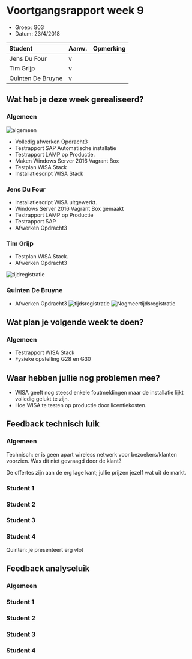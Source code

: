   # Voortgangsrapport week 9

* Groep: G03  
* Datum: 23/4/2018

| Student  | Aanw. | Opmerking |
| :---     | :---  | :---      |
| Jens Du Four |   v   |           |
| Tim Grijp |  v    |           |
| Quinten De Bruyne |   v   |           |


## Wat heb je deze week gerealiseerd?

### Algemeen

![algemeen](https://github.com/HoGentTIN/p2ops-g03/blob/master/weekrapport/img/w9.png)

* Volledig afwerken Opdracht3
* Testrapport SAP Automatische installatie  
* Testrapport LAMP op Productie.  
* Maken Windows Server 2016 Vagrant Box
* Testplan WISA Stack
* Installatiescript WISA Stack


### Jens Du Four

* Installatiescript WISA uitgewerkt.
* Windows Server 2016 Vagrant Box gemaakt  
* Testrapport LAMP op Productie
* Testrapport SAP
* Afwerken Opdracht3


### Tim Grijp

* Testplan WISA Stack.  
* Afwerken Opdracht3

![tijdregistratie](https://github.com/HoGentTIN/p2ops-g03/blob/master/weekrapport/img/tim-w9.PNG?raw=true)

### Quinten De Bruyne

* Afwerken Opdracht3
![tijdsregistratie](https://github.com/HoGentTIN/p2ops-g03/blob/master/weekrapport/img/Schermopname%20(9).png)
![Nogmeertijdsregistratie](https://github.com/HoGentTIN/p2ops-g03/blob/master/weekrapport/img/Schermopname%20(10).png)

## Wat plan je volgende week te doen?

### Algemeen
* Testrapport WISA Stack
* Fysieke opstelling G28 en G30

## Waar hebben jullie nog problemen mee?

* WISA geeft nog steesd enkele foutmeldingen maar de installatie lijkt volledig gelukt te zijn.
* Hoe WISA te testen op productie door licentiekosten.

## Feedback technisch luik

### Algemeen

Technisch: er is geen apart wireless netwerk voor bezoekers/klanten voorzien. Was dit niet gevraagd door de klant?

De offertes zijn aan de erg lage kant; jullie prijzen jezelf wat uit de markt.

### Student 1
### Student 2
### Student 3
### Student 4

Quinten: je presenteert erg vlot

## Feedback analyseluik

### Algemeen

### Student 1
### Student 2
### Student 3
### Student 4
